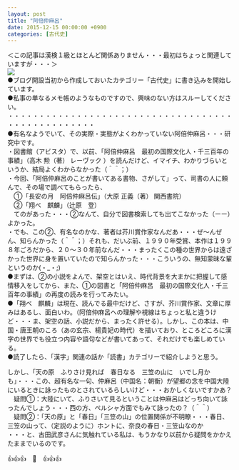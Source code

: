 ```yaml
---
layout: post
title: "阿倍仲麻呂"
date: 2015-12-15 00:00:00 +0900
categories: [古代史]
---
```


＜この記事は漢検１級とほとんど関係ありません・・・最初はちょっと関連していますが・・・＞  
![](/syuusyuu9701/assets/images/阿倍仲麻呂-85cdfe729307de14a433a565a8e13bfb.jpg)  
●ブログ開設当初から作成しておいたカテゴリー「古代史」に書き込みを開始しています。  
●私事の単なるメモ帳のようなものですので、興味のない方はスルーしてください。  
・・・・・・・・・・・・・・・・・・・・・・・・・・・・・・・・・・・・・・・・・・・・・・・・・・  
●有名なようでいて、その実際・実態がよくわかっていない阿倍仲麻呂・・・研究中です。  
・図書館（アビスタ）で、以前、「阿倍仲麻呂　最初の国際文化人・千三百年の事績」（高木 勲（著） レーヴック ）を読んだけど、イマイチ、わかりづらいというか、結局よくわからなかった（＾＾；）  
・今回、「阿倍仲麻呂のことが書いてある書物、さがして」って、司書の人に頼んで、その場で調べてもらったら、  
　①「長安の月　阿倍仲麻呂伝」（大原 正義（著） 関西書院）   
　②「翔べ　麒麟」（辻原　登）  
　てのがあった・・・②なんて、自分で図書検索しても出てこなかった（ーー）よかった。  
・でも、この②、有名なのかな、著者は芥川賞作家なんだあ・・・ぜ～んぜん、知らんかった（＾＾；）それも、だいぶ前、１９９０年受賞、本作は１９９８年ごろだから、２０～３０年前なんだ・・・まったくこの種の世界からは遠ざかった世界に身を置いていたので知らんかった・・・こういうの、無知蒙昧な輩というのか(・\_・;)  
●まずは、②の小説をよんで、架空とはいえ、時代背景を大まかに把握して感情移入をしてから、また、①の図書と「阿倍仲麻呂　最初の国際文化人・千三百年の事績」の再度の読みを行ってみたい。  
●「翔べ　麒麟」は現在、読んでる最中だけど、さすが、芥川賞作家、文章に厚みはあるし、面白いわ。（阿倍仲麻呂への理解や視線はちょっと私と違うけど・・・ま、架空の話、小説だから、まったく許せる）。しかし、この本は、中国・唐王朝のころ（あの玄宗、楊貴妃の時代）を描いており、ところどころに漢字の世界でも役立つ内容や語句などが書いてあって、それだけでも楽しめている。  
●読了したら、「漢字」関連の話か「読書」カテゴリーで紹介しようと思う。  
  
しかし、「天の原　ふりさけ見れば　春日なる　三笠の山に　いでし月かも」・・・この、超有名な一句、仲麻呂（中国名：朝衡）が望郷の念を中国大陸にいるときに詠ったものとされているらしいけど・・・おかしくないですかあ？  
　疑問①：大陸にいて、ふりさいて見るということは仲麻呂はどっち向いて詠ったんでしょう・・・西の方、ペルシャ方面でもみて詠ったの？（＾＾）  
　疑問②：「天の原」と「春日」「三笠の山」の位置関係が不明瞭・・・春日、三笠の山って、（定説のように）ホントに、奈良の春日・三笠山なのか  
・・・と、古田武彦さんに気触れている私は、もうかなり以前から疑問をかかえたままでいるのです。  
  
👍👍👍　🐑　👍👍👍  
  